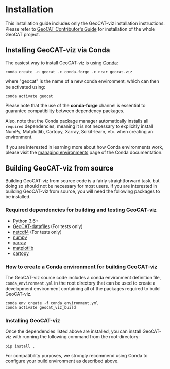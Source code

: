 # Installation

This installation guide includes only the GeoCAT-viz installation instructions.
Please refer to [GeoCAT Contributor's Guide](https://geocat.ucar.edu/pages/contributing.html) for installation of
the whole GeoCAT project.


## Installing GeoCAT-viz via Conda

The easiest way to install GeoCAT-viz is using [Conda](http://conda.pydata.org/docs/):

    conda create -n geocat -c conda-forge -c ncar geocat-viz

where "geocat" is the name of a new conda environment, which can then be
activated using:

    conda activate geocat

Please note that the use of the **conda-forge** channel is essential to guarantee
compatibility between dependency packages.

Also, note that the Conda package manager automatically installs all `required`
dependencies, meaning it is not necessary to explicitly install NumPy, Matplotlib, Cartopy,
Xarray, Scikit-learn, etc. when creating an environment.

If you are interested in learning more about how Conda environments work, please visit
the [managing environments](https://docs.conda.io/projects/conda/en/latest/user-guide/tasks/manage-environments.html)
page of the Conda documentation.


## Building GeoCAT-viz from source

Building GeoCAT-viz from source code is a fairly straightforward task, but
doing so should not be necessary for most users. If you are interested in
building GeoCAT-viz from source, you will need the following packages to be
installed.

### Required dependencies for building and testing GeoCAT-viz

- Python 3.6+
- [GeoCAT-datafiles](https://github.com/NCAR/geocat-datafiles)  (For tests only)
- [netcdf4](https://unidata.github.io/netcdf4-python/)  (For tests only)
- [numpy](https://numpy.org/doc/stable/)
- [xarray](http://xarray.pydata.org/en/stable/)
- [matplotlib](https://matplotlib.org/stable/)
- [cartopy](https://scitools.org.uk/cartopy/docs/latest/)


### How to create a Conda environment for building GeoCAT-viz

The GeoCAT-viz source code includes a conda environment definition file,
`conda_environment.yml` in the root directory that can be used to create a
development environment containing all of the packages required to build GeoCAT-viz.

    conda env create -f conda_environment.yml
    conda activate geocat_viz_build

### Installing GeoCAT-viz

Once the dependencies listed above are installed, you can install GeoCAT-viz
with running the following command from the root-directory:

    pip install .

For compatibility purposes, we strongly recommend using Conda to
configure your build environment as described above.

